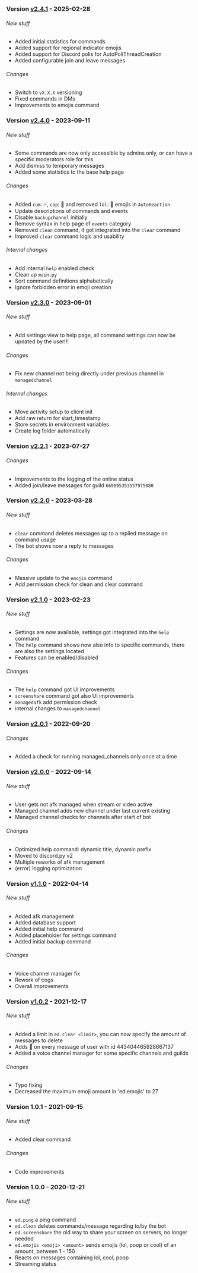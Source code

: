 ### Version [v2.4.1](https://github.com/RealMuffinTime/emoji-dude/releases/tag/v2.4.1) - 2025-02-28
###### New stuff
- Added initial statistics for commands
- Added support for regional indicator emojis
- Added support for Discord polls for AutoPollThreadCreation
- Added configurable join and leave messages
###### Changes
- Switch to `vX.X.X` versioning
- Fixed commands in DMs
- Improvements to emojis command

### Version [v2.4.0](https://github.com/RealMuffinTime/emoji-dude/releases/tag/v2.4.0) - 2023-09-11
###### New stuff
- Some commands are now only accessible by admins only, or can have a specific moderators role for this
- Add dismiss to temporary messages
- Added some statistics to the base help page
###### Changes
- Added `cum`: 💦, `cap`: 🧢 and removed `lol`: 🍭 emojis in `AutoReaction`
- Update descriptions of commands and events
- Disable `backupchannel` initially
- Remove syntax in help page of `events` category 
- Removed `clean` command, it got integrated into the `clear` command
- Improved `clear` command logic and usability
###### Internal changes
- Add internal `help` enabled check
- Clean up `main.py`
- Sort command definitions alphabetically
- Ignore forbidden error in emoji creation

### Version [v2.3.0](https://github.com/RealMuffinTime/emoji-dude/releases/tag/v2.3.0) - 2023-09-01
###### New stuff
- Add settings view to help page, all command settings can now be updated by the user!!!
###### Changes
- Fix new channel not being directly under previous channel in `managedchannel`
###### Internal changes
- Move activity setup to client init 
- Add raw return for start_timestamp
- Store secrets in environment variables
- Create log folder automatically

### Version [v2.2.1](https://github.com/RealMuffinTime/emoji-dude/releases/tag/v2.2.1) - 2023-07-27
###### Changes
- Improvements to the logging of the online status
- Added join/leave messages for guild `669895353557975080`

### Version [v2.2.0](https://github.com/RealMuffinTime/emoji-dude/releases/tag/v2.2.0) - 2023-03-28
###### New stuff
- `clear` command deletes messages up to a replied message on command usage
- The bot shows now a reply to messages
###### Changes
- Massive update to the `emojis` command
- Add permission check for clean and clear command

### Version [v2.1.0](https://github.com/RealMuffinTime/emoji-dude/releases/tag/v2.1.0) - 2023-02-23
###### New stuff
- Settings are now available, settings got integrated into the `help` command
- The `help` command shows now also info to specific commands, there are also the settings located
- Features can be enabled/disabled
###### Changes
- The `help` command got UI improvements
- `screenshare` command got also UI improvements
- `managedafk` add permission check
- internal changes to `managedchannel`

### Version [v2.0.1](https://github.com/RealMuffinTime/emoji-dude/releases/tag/v2.0.1) - 2022-09-20
###### Changes
- Added a check for running managed_channels only once at a time

### Version [v2.0.0](https://github.com/RealMuffinTime/emoji-dude/releases/tag/v2.0.0) - 2022-09-14
###### New stuff
- User gets not afk managed when stream or video active
- Managed channel adds new channel under last current existing
- Managed channel checks for channels after start of bot
###### Changes
- Optimized help command: dynamic title, dynamic prefix
- Moved to discord.py v2
- Multiple reworks of afk management
- (error) logging optimization

### Version [v1.1.0](https://github.com/RealMuffinTime/emoji-dude/releases/tag/v1.1.0) - 2022-04-14
###### New stuff
- Added afk management
- Added database support
- Added initial help command
- Added placeholder for settings command
- Added initial backup command
###### Changes
- Voice channel manager fix
- Rework of cogs
- Overall improvements

### Version [v1.0.2](https://github.com/RealMuffinTime/emoji-dude/releases/tag/v1.0.2) - 2021-12-17
###### New stuff
- Added a limit in `ed.clear <limit>`, you can now specify the amount of messages to delete
- Adds :billed_cap: on every message of user with id 443404465928667137
- Added a voice channel manager for some specific channels and guilds
###### Changes
- Typo fixing
- Decreased the maximum emoji amount in 'ed.emojis' to 27

### Version 1.0.1 - 2021-09-15
###### New stuff
- Added clear command
###### Changes
- Code improvements

### Version 1.0.0 - 2020-12-21
###### New stuff
- `ed.ping` a ping command
- `ed.clean` deletes commands/message regarding to/by the bot 
- `ed.screenshare` the old way to share your screen on servers, no longer needed
- `ed.emojis <emoji> <amount>` sends emojis (lol, poop or cool) of an amount, between 1 - 150
- Reacts on messages containing lol, cool, poop
- Streaming status